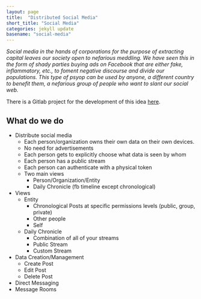 ```yaml
---
layout: page
title:  "Distributed Social Media"
short_title: "Social Media"
categories: jekyll update
basename: "social-media"
---
```

*Social media in the hands of corporations for the purpose of extracting capital leaves our society open to nefarious meddling. We have seen this in the form of shady parties buying ads on Facebook that are either fake, inflammatory, etc., to foment negative discourse and divide our populations. This type of psyop can be used by anyone, a different country to benefit them, a nefarious group of people who want to slant our social web.*

There is a Gitlab project for the development of this idea [here](https://gitlab.com/hexiea_feint/common-reach).

## What do we do
* Distribute social media
	* Each person/organization owns their own data on their own devices.
	* No need for advertisements
	* Each person gets to explicitly choose what data is seen by whom
	* Each person has a public stream
	* Each person can authenticate with a physical token
	* Two main views
		* Person/Organization/Entity
		* Daily Chronicle (fb timeline except chronological)
* Views
	* Entity
		* Chronological Posts at specific permissions levels (public, group, private)
		* Other people
		* Self
	* Daily Chronicle
		* Combination of all of your streams
		* Public Stream
		* Custom Stream
* Data Creation/Management
	* Create Post
	* Edit Post
	* Delete Post
* Direct Messaging
* Message Rooms
